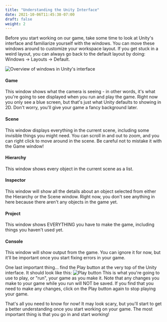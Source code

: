 ```yaml
---
title: "Understanding the Unity Interface"
date: 2021-10-06T11:45:38-07:00
draft: false
weight: 2
---
```


Before you start working on our game, take some time to look at Unity's interface and familiarize yourself with the windows.
You can move these windows around to customize your workspace layout. If you get stuck in a weird layout, you can always go back to the default layout by doing: Windows -> Layouts -> Default.

![Overview of windows in Unity's interface](../img/1_empty_proj_all_windows.png)

#### Game

This window shows what the camera is seeing - in other words, it's what you're going to see displayed when you run and play the game.
Right now you only see a blue screen, but that's just what Unity defaults to showing in 2D. Don't worry, you'll give your game a fancy background later.

#### Scene

This window displays everything in the current scene, including some invisible things you might need. You can scroll in and out to zoom, and you can right click to move around in the scene.
Be careful not to mistake it with the Game window!

#### Hierarchy

This window shows every object in the current scene as a list.

#### Inspector

This window will show all the details about an object selected from either the Hierarchy or the Scene window.
Right now, you don't see anything in here because there aren't any objects in the game yet.

#### Project

This window shows EVERYTHING you have to make the game, including things you haven't used yet.

#### Console

This window will show output from the game. You can ignore it for now, but it'll be important once you start fixing errors in your game.

One last important thing... find the Play button at the very top of the Unity interface. It should look like this:
![Play button](../img/1_play.png)
This is what you're going to use to play, or "run", your game as you make it. Note that any changes you make to your game while you run will NOT be saved. If you find that you need to make any changes, click on the Play button again to stop playing your game.

That's all you need to know for now! It may look scary, but you'll start to get a better understanding once you start working on your game. The most important thing is that you go in and start working!
